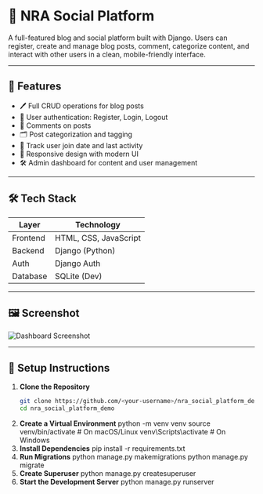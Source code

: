 # 🧠 NRA Social Platform

A full-featured blog and social platform built with Django. Users can register, create and manage blog posts, comment, categorize content, and interact with other users in a clean, mobile-friendly interface.

---

## 🚀 Features

- 🖊️ Full CRUD operations for blog posts
- 🔐 User authentication: Register, Login, Logout
- 💬 Comments on posts
- 🗂️ Post categorization and tagging
- 📅 Track user join date and last activity
- 📱 Responsive design with modern UI
- 🛠️ Admin dashboard for content and user management

---

## 🛠️ Tech Stack

| Layer       | Technology            |
|-------------|------------------------|
| Frontend    | HTML, CSS, JavaScript |
| Backend     | Django (Python)        |
| Auth        | Django Auth |
| Database    | SQLite (Dev) |


---
## 🖼️ Screenshot

![Dashboard Screenshot](https://user-images.githubusercontent.com/123456789/your-image-name.png)


---

## 🔧 Setup Instructions

1. **Clone the Repository**
   ```bash
   git clone https://github.com/<your-username>/nra_social_platform_demo.git
   cd nra_social_platform_demo
2. **Create a Virtual Environment**
   python -m venv venv
   source venv/bin/activate        # On macOS/Linux
   venv\Scripts\activate           # On Windows
3. **Install Dependencies**
   pip install -r requirements.txt
4. **Run Migrations**
   python manage.py makemigrations
   python manage.py migrate
5. **Create Superuser**
   python manage.py createsuperuser
6. **Start the Development Server**
   python manage.py runserver


